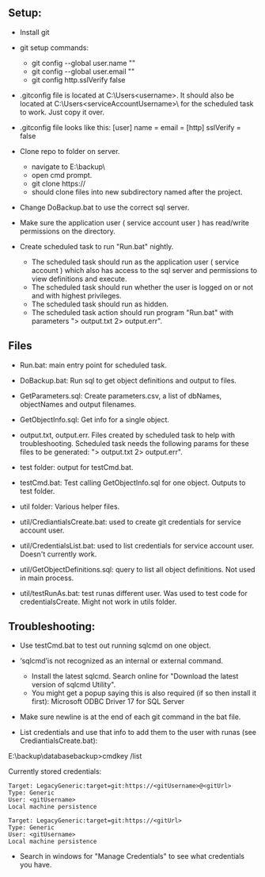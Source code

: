 ## Setup:

- Install git
- git setup commands:
	- git config --global user.name "<gitUsername>"
	- git config --global user.email "<gitUserEmail>"
	- git config http.sslVerify false
- .gitconfig file is located at C:\Users\<username>\. It should also be located at C:\Users\<serviceAccountUsername>\ for the scheduled task to work. Just copy it over.
- .gitconfig file looks like this:
[user]
	name = <gitUsername>
	email = <gitUserEmail>
[http]
	sslVerify = false

- Clone repo to folder on server.
	- navigate to E:\backup\
	- open cmd prompt.
	- git clone  https://<gitUrl>
	- should clone files into new subdirectory named after the project.
- Change DoBackup.bat to use the correct sql server.
- Make sure the application user ( service account user ) has read/write permissions on the directory.
- Create scheduled task to run "Run.bat" nightly.
	- The scheduled task should run as the application user ( service account ) which also has access to the sql server and permissions to view definitions and execute.
	- The scheduled task should run whether the user is logged on or not and with highest privileges. 
	- The scheduled task should run as hidden.
	- The scheduled task action should run program "Run.bat" with parameters "> output.txt 2> output.err".


## Files

 - Run.bat: main entry point for scheduled task.
 
 - DoBackup.bat: Run sql to get object definitions and output to files.

 - GetParameters.sql: Create parameters.csv, a list of dbNames, objectNames and output filenames.
 
 - GetObjectInfo.sql: Get info for a single object.
 
 - output.txt, output.err. Files created by scheduled task to help with troubleshooting. Scheduled task needs the following params for these files to be generated: "> output.txt 2> output.err".
 
 - test folder: output for testCmd.bat.
 
 - testCmd.bat: Test calling GetObjectInfo.sql for one object. Outputs to test folder.
 
 - util folder: Various helper files.
 
 - util/CrediantialsCreate.bat: used to create git credentials for service account user.
 
 - util/CredentialsList.bat: used to list credentials for service account user. Doesn't currently work.
 
 - util/GetObjectDefinitions.sql: query to list all object definitions. Not used in main process.
 
 - util/testRunAs.bat: test runas different user. Was used to test code for credentialsCreate. Might not work in utils folder.
 
 

## Troubleshooting:

- Use testCmd.bat to test out running sqlcmd on one object.

- ‘sqlcmd’is not recognized as an internal or external command.
   - Install the latest sqlcmd. Search online for "Download the latest version of sqlcmd Utility".
   - You might get a popup saying this is also required (if so then install it first): Microsoft ODBC Driver 17 for SQL Server
   
- Make sure newline is at the end of each git command in the bat file.

- List credentials and use that info to add them to the user with runas (see CrediantialsCreate.bat):

E:\backup\databasebackup>cmdkey /list

Currently stored credentials:

    Target: LegacyGeneric:target=git:https://<gitUsername>@<gitUrl>
    Type: Generic
    User: <gitUsername>
    Local machine persistence

    Target: LegacyGeneric:target=git:https://<gitUrl>
    Type: Generic
    User: <gitUsername>
    Local machine persistence
	
- Search in windows for "Manage Credentials" to see what credentials you have.

